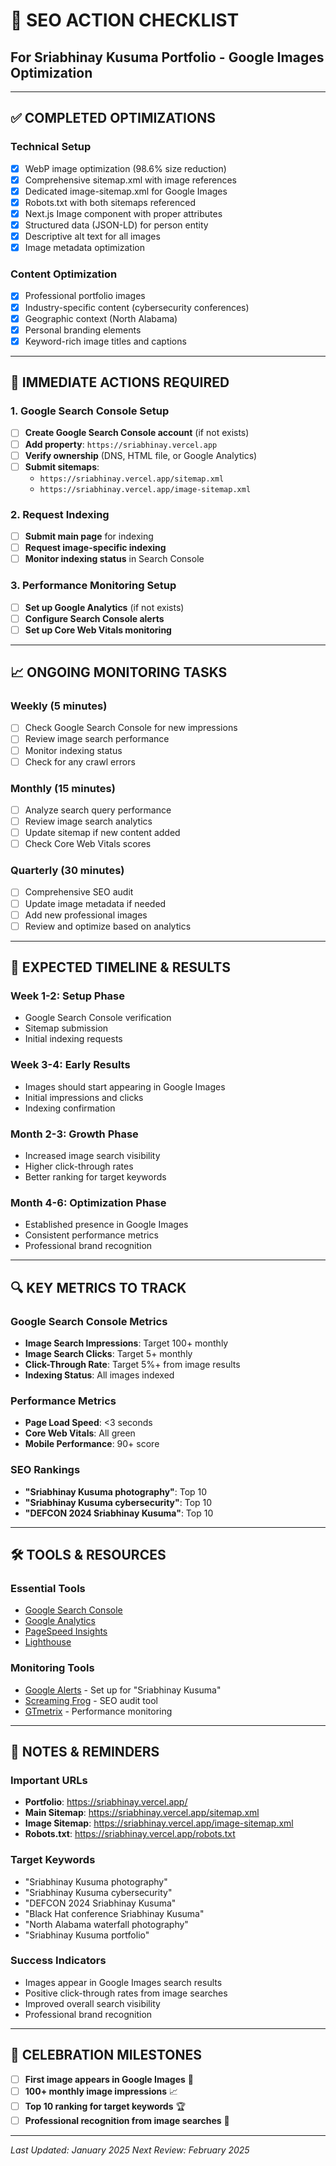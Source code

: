 # 🎯 SEO ACTION CHECKLIST
## For Sriabhinay Kusuma Portfolio - Google Images Optimization

---

## ✅ **COMPLETED OPTIMIZATIONS**

### **Technical Setup**
- [x] WebP image optimization (98.6% size reduction)
- [x] Comprehensive sitemap.xml with image references
- [x] Dedicated image-sitemap.xml for Google Images
- [x] Robots.txt with both sitemaps referenced
- [x] Next.js Image component with proper attributes
- [x] Structured data (JSON-LD) for person entity
- [x] Descriptive alt text for all images
- [x] Image metadata optimization

### **Content Optimization**
- [x] Professional portfolio images
- [x] Industry-specific content (cybersecurity conferences)
- [x] Geographic context (North Alabama)
- [x] Personal branding elements
- [x] Keyword-rich image titles and captions

---

## 🚀 **IMMEDIATE ACTIONS REQUIRED**

### **1. Google Search Console Setup**
- [ ] **Create Google Search Console account** (if not exists)
- [ ] **Add property**: `https://sriabhinay.vercel.app`
- [ ] **Verify ownership** (DNS, HTML file, or Google Analytics)
- [ ] **Submit sitemaps**:
  - `https://sriabhinay.vercel.app/sitemap.xml`
  - `https://sriabhinay.vercel.app/image-sitemap.xml`

### **2. Request Indexing**
- [ ] **Submit main page** for indexing
- [ ] **Request image-specific indexing**
- [ ] **Monitor indexing status** in Search Console

### **3. Performance Monitoring Setup**
- [ ] **Set up Google Analytics** (if not exists)
- [ ] **Configure Search Console alerts**
- [ ] **Set up Core Web Vitals monitoring**

---

## 📈 **ONGOING MONITORING TASKS**

### **Weekly (5 minutes)**
- [ ] Check Google Search Console for new impressions
- [ ] Review image search performance
- [ ] Monitor indexing status
- [ ] Check for any crawl errors

### **Monthly (15 minutes)**
- [ ] Analyze search query performance
- [ ] Review image search analytics
- [ ] Update sitemap if new content added
- [ ] Check Core Web Vitals scores

### **Quarterly (30 minutes)**
- [ ] Comprehensive SEO audit
- [ ] Update image metadata if needed
- [ ] Add new professional images
- [ ] Review and optimize based on analytics

---

## 🎯 **EXPECTED TIMELINE & RESULTS**

### **Week 1-2: Setup Phase**
- Google Search Console verification
- Sitemap submission
- Initial indexing requests

### **Week 3-4: Early Results**
- Images should start appearing in Google Images
- Initial impressions and clicks
- Indexing confirmation

### **Month 2-3: Growth Phase**
- Increased image search visibility
- Higher click-through rates
- Better ranking for target keywords

### **Month 4-6: Optimization Phase**
- Established presence in Google Images
- Consistent performance metrics
- Professional brand recognition

---

## 🔍 **KEY METRICS TO TRACK**

### **Google Search Console Metrics**
- **Image Search Impressions**: Target 100+ monthly
- **Image Search Clicks**: Target 5+ monthly
- **Click-Through Rate**: Target 5%+ from image results
- **Indexing Status**: All images indexed

### **Performance Metrics**
- **Page Load Speed**: <3 seconds
- **Core Web Vitals**: All green
- **Mobile Performance**: 90+ score

### **SEO Rankings**
- **"Sriabhinay Kusuma photography"**: Top 10
- **"Sriabhinay Kusuma cybersecurity"**: Top 10
- **"DEFCON 2024 Sriabhinay Kusuma"**: Top 10

---

## 🛠️ **TOOLS & RESOURCES**

### **Essential Tools**
- [Google Search Console](https://search.google.com/search-console)
- [Google Analytics](https://analytics.google.com/)
- [PageSpeed Insights](https://pagespeed.web.dev/)
- [Lighthouse](https://developers.google.com/web/tools/lighthouse)

### **Monitoring Tools**
- [Google Alerts](https://www.google.com/alerts) - Set up for "Sriabhinay Kusuma"
- [Screaming Frog](https://www.screamingfrog.co.uk/) - SEO audit tool
- [GTmetrix](https://gtmetrix.com/) - Performance monitoring

---

## 📝 **NOTES & REMINDERS**

### **Important URLs**
- **Portfolio**: https://sriabhinay.vercel.app/
- **Main Sitemap**: https://sriabhinay.vercel.app/sitemap.xml
- **Image Sitemap**: https://sriabhinay.vercel.app/image-sitemap.xml
- **Robots.txt**: https://sriabhinay.vercel.app/robots.txt

### **Target Keywords**
- "Sriabhinay Kusuma photography"
- "Sriabhinay Kusuma cybersecurity"
- "DEFCON 2024 Sriabhinay Kusuma"
- "Black Hat conference Sriabhinay Kusuma"
- "North Alabama waterfall photography"
- "Sriabhinay Kusuma portfolio"

### **Success Indicators**
- Images appear in Google Images search results
- Positive click-through rates from image searches
- Improved overall search visibility
- Professional brand recognition

---

## 🎉 **CELEBRATION MILESTONES**

- [ ] **First image appears in Google Images** 🎯
- [ ] **100+ monthly image impressions** 📈
- [ ] **Top 10 ranking for target keywords** 🏆
- [ ] **Professional recognition from image searches** 🌟

---

*Last Updated: January 2025*
*Next Review: February 2025* 